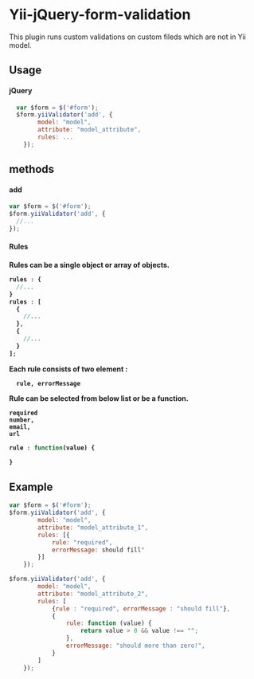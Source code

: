 # Yii-jQuery-form-validation
This plugin runs custom validations on custom fileds which are not in Yii model.

<h2>Usage</h2>
<h4>jQuery</h4>

```javascript
  var $form = $('#form');
  $form.yiiValidator('add', {
        model: "model",
        attribute: "model_attribute",
        rules: ...
    });
```

<h2>methods</h2>
<h4>add</h4>

```javascript
var $form = $('#form');
$form.yiiValidator('add', {
  //...
});
```

<h4>Rules<h4>
Rules can be a single object or array of objects.

```javascript
rules : {
  //...
}
rules : [
  {
    //...
  },
  {
    //...
  }
];
```

Each rule consists of two element :
```
  rule, errorMessage
```

Rule can be selected from below list or be a function.
```
required
number,
email,
url
```

```javascript
rule : function(value) {

}
```

<h2>Example</h2>

```javascript
var $form = $('#form');
$form.yiiValidator('add', {
        model: "model",
        attribute: "model_attribute_1",
        rules: [{
            rule: "required",
            errorMessage: should fill"
        }]
    });
```

```javascript
$form.yiiValidator('add', {
        model: "model",
        attribute: "model_attribute_2",
        rules: [
            {rule : "required", errorMessage : "should fill"},
            {
                rule: function (value) {
                    return value > 0 && value !== "";
                },
                errorMessage: "should more than zero!",
            }
        ]
    });
```
